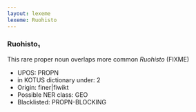 ```yaml
---
layout: lexeme
lexeme: Ruohisto
---
```


###  Ruohisto₁

This rare proper noun overlaps more common *Ruohisto* (FIXME)
* UPOS:  PROPN
* in KOTUS dictionary under:  2
* Origin:  finer|fiwikt
* Possible NER class:  GEO
* Blacklisted:  PROPN-BLOCKING

